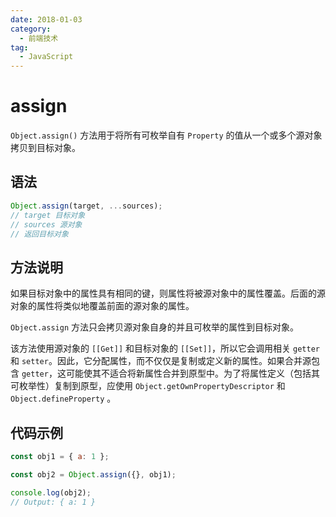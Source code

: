 ```yaml
---
date: 2018-01-03
category:
  - 前端技术
tag:
  - JavaScript
---
```


# assign

`Object.assign()` 方法用于将所有可枚举自有 `Property` 的值从一个或多个源对象拷贝到目标对象。

## 语法

```js
Object.assign(target, ...sources);
// target 目标对象
// sources 源对象
// 返回目标对象
```

## 方法说明

如果目标对象中的属性具有相同的键，则属性将被源对象中的属性覆盖。后面的源对象的属性将类似地覆盖前面的源对象的属性。

`Object.assign` 方法只会拷贝源对象自身的并且可枚举的属性到目标对象。

该方法使用源对象的 `[[Get]]` 和目标对象的 `[[Set]]`，所以它会调用相关 `getter` 和 `setter`。因此，它分配属性，而不仅仅是复制或定义新的属性。如果合并源包含 `getter`，这可能使其不适合将新属性合并到原型中。为了将属性定义（包括其可枚举性）复制到原型，应使用 `Object.getOwnPropertyDescriptor` 和 `Object.defineProperty` 。

## 代码示例

```js
const obj1 = { a: 1 };

const obj2 = Object.assign({}, obj1);

console.log(obj2);
// Output: { a: 1 }
```
